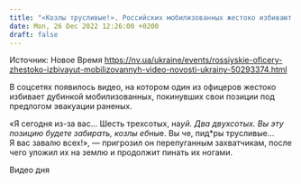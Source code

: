 ```yaml
---
title: "«Козлы трусливые!». Российских мобилизованных жестоко избивают за оставленные позиции — видео"
date: Mon, 26 Dec 2022 12:26:00 +0200
draft: false
---
```

Источник: Новое Время https://nv.ua/ukraine/events/rossiyskie-oficery-zhestoko-izbivayut-mobilizovannyh-video-novosti-ukrainy-50293374.html


 В соцсетях появилось видео, на котором один из офицеров жестоко избивает дубинкой мобилизованных, покинувших свои позиции под предлогом эвакуации раненых.

«Я сегодня из-за вас… Шесть трехсотых, на*уй. Два двухсотых. Вы эту позицию будете забирать, козлы еб*ные. Вы че, пид*ры трусливые… Я вас завалю всех!», — пригрозил он перепуганным захватчикам, после чего уложил их на землю и продолжит пинать их ногами.

 Видео дня   
